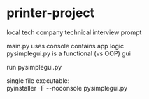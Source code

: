 # printer-project

local tech company technical interview prompt

main.py uses console contains app logic<br>
pysimplegui.py is a functional (vs OOP) gui

run pysimplegui.py

single file executable:<br>
pyinstaller -F --noconsole pysimplegui.py
